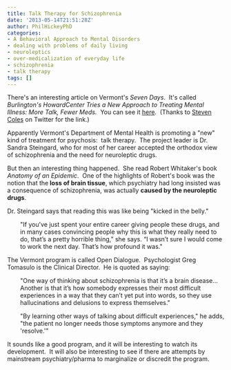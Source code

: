 ```yaml
---
title: Talk Therapy for Schizophrenia
date: '2013-05-14T21:51:28Z'
author: PhilHickeyPhD
categories:
- A Behavioral Approach to Mental Disorders
- dealing with problems of daily living
- neuroleptics
- over-medicalization of everyday life
- schizophrenia
- talk therapy
tags: []
---
```


There's an interesting article on Vermont's <i>Seven Days</i>.  It's called <i>Burlington's HowardCenter Tries a New Approach to Treating Mental Illness: More Talk, Fewer Meds.</i>  You can see it <a href="http://www.7dvt.com/2013burlingtons-howardcenter-tries-new-approach-treating-mental-illness-more-talking-fewer-meds">here</a>.  (Thanks to <a href="https://twitter.com/Steven_Coles_">Steven Coles</a> on Twitter for the link.)

Apparently Vermont's Department of Mental Health is promoting a "new" kind of treatment for psychosis:  talk therapy.  The project leader is Dr. Sandra Steingard, who for most of her career accepted the orthodox view of schizophrenia and the need for neuroleptic drugs.

But then an interesting thing happened.  She read Robert Whitaker's book <i>Anatomy of an Epidemic</i>.  One of the highlights of Robert's book was the notion that the<strong> loss of brain tissue</strong>, which psychiatry had long insisted was a consequence of schizophrenia, was actually <strong>caused by the neuroleptic drugs</strong>.

Dr. Steingard says that reading this was like being "kicked in the belly."
<p style="padding-left: 30px;">"If you’ve just spent your entire career giving people these drugs, and in many cases convincing people why this is what they really need to do, that’s a pretty horrible thing,” she says. “I wasn’t sure I would come to work the next day. That’s how profound it was."</p>
The Vermont program is called Open Dialogue.  Psychologist Greg Tomasulo is the Clinical Director.  He is quoted as saying:
<p style="padding-left: 30px;">"One way of thinking about schizophrenia is that it’s a brain disease... Another is that it’s how somebody expresses their most difficult experiences in a way that they can’t yet put into words, so they use hallucinations and delusions to express themselves."</p>
<p style="padding-left: 30px;">"By learning other ways of talking about difficult experiences," he adds, "the patient no longer needs those symptoms anymore and they 'resolve.'"</p>
It sounds like a good program, and it will be interesting to watch its development.  It will also be interesting to see if there are attempts by mainstream psychiatry/pharma to marginalize or discredit the program.